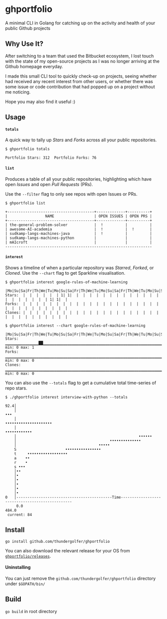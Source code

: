 # ghportfolio
A minimal CLI in Golang for catching up on the activity and health of your public Github projects

## Why Use It?

After switching to a team that used the Bitbucket ecosystem, I lost touch with the state of my open-source projects as I was no longer arriving at the Github homepage everyday.

I made this small CLI tool to quickly check-up on projects, seeing whether had received any recent interest from other users, or whether there was some issue or code contribution that had popped up on a project without me noticing.

Hope you may also find it useful :)

## Usage

#### `totals`

A quick way to tally up *Stars* and *Forks* across all your public repositories.

```
$ ghportfolio totals

Portfolio Stars: 312  Portfolio Forks: 76
```

#### `list`

Produces a table of all your public repositories, highlighting which have open *Issues* and open *Pull Requests* (PRs).

Use the `--filter` flag to only see repos with open Issues or PRs.

```
$ ghportfolio list

+---------------------------------------+-------------+----------+
|                 NAME                  | OPEN ISSUES | OPEN PRS |
+---------------------------------------+-------------+----------+
| the-general-problem-solver            |  !          |          |
| awesome-AI-academia                   |  !          |  !       |
| sudkamp-langs-machines-java           |  !          |          |
| sudkamp-langs-machines-python         |             |          |
| mAIcroft                              |             |          |
------------------------------------------------------------------
```

#### `interest`

Shows a timeline of when a particular repository was *Starred*, *Forked*, or *Cloned*. Use the `--chart` flag to get Sparkline visualisation.

```
$ ghportfolio interest google-rules-of-machine-learning

|Mo|Su|Sa|Fr|Th|We|Tu|Mo|Su|Sa|Fr|Th|We|Tu|Mo|Su|Sa|Fr|Th|We|Tu|Mo|Su|Sa|Fr|Th|We|Tu|Mo|Su|
Stars:  |  |  |  |  |  | 1| 1|  |  |  |  |  |  |  |  |  |  |  |  |  |  |  |  |  |  |  |  | 1| 1|  |
Forks:  |  |  |  |  |  |  |  |  |  |  |  |  |  |  |  |  |  |  |  |  |  |  |  |  |  |  |  |  |  |  |
Clones: |  |  |  |  |  |  |  |  |  |  |  |  |  |  |  |  |  |  |  |  |  |  |  |  |  |  |  |  |  |  |
```

```
$ ghportfolio interest --chart google-rules-of-machine-learning

|Mo|Su|Sa|Fr|Th|We|Tu|Mo|Su|Sa|Fr|Th|We|Tu|Mo|Su|Sa|Fr|Th|We|Tu|Mo|Su|Sa|Fr|Th|We|Tu|Mo|Su|
Stars:  ▁▁▁▁▁▁▁▁▁▁▁▁▁▁▁██▁▁▁▁▁▁▁▁▁▁▁▁▁▁▁▁▁▁▁▁▁▁▁▁▁▁▁▁▁▁▁▁▁▁▁▁▁▁▁▁▁▁▁▁▁▁▁▁▁▁▁▁▁▁▁▁▁▁▁▁██▁▁▁  min: 0 max: 1
Forks:  ▁▁▁▁▁▁▁▁▁▁▁▁▁▁▁▁▁▁▁▁▁▁▁▁▁▁▁▁▁▁▁▁▁▁▁▁▁▁▁▁▁▁▁▁▁▁▁▁▁▁▁▁▁▁▁▁▁▁▁▁▁▁▁▁▁▁▁▁▁▁▁▁▁▁▁▁▁▁▁▁▁▁▁▁▁▁▁▁▁▁  min: 0 max: 0
Clones: ▁▁▁▁▁▁▁▁▁▁▁▁▁▁▁▁▁▁▁▁▁▁▁▁▁▁▁▁▁▁▁▁▁▁▁▁▁▁▁▁▁▁▁▁▁▁▁▁▁▁▁▁▁▁▁▁▁▁▁▁▁▁▁▁▁▁▁▁▁▁▁▁▁▁▁▁▁▁▁▁▁▁▁▁▁▁▁▁▁▁  min: 0 max: 0
```

You can also use the `--totals` flag to get a cumulative total time-series of repo stars.

```
$ ./ghportfolio interest interview-with-python --totals

92.4│
    │                                                                                            •••
    │                                                                        •••••••••••••••••••••
    │                                                             ••••••••••••
    │                                                       ••••••
    │                                          ••••••••••••••
    │                                     •••••
    S                      ••••••••••••••••
    t     ••••••••••••••••••
    a    ••
    r    •
    s •••
    │••
    │•
    │•
    │•
    │•
    │•
0   │-------------------------------------------Time------------------------------------------------
     0.0                                                                                       484.0
 current: 84
 ```

## Install

`go install github.com/thundergolfer/ghportfolio`

You can also download the relevant release for your OS from [`ghportfolio/releases`]( https://github.com/thundergolfer/ghportfolio/releases).

#### Uninstalling

You can just remove the `github.com/thundergolfer/ghportfolio` directory under `$GOPATH/bin/`

## Build

`go build` in root directory
